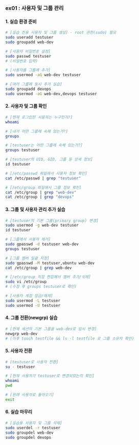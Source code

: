 ### ex01 : 사용자 및 그룹 관리

#### 1. 실습 환경 준비

```bash
# [실습 전용 사용자 및 그룹 생성] - root 권한(sudo) 필요
sudo useradd testuser
sudo groupadd web-dev

# [사용자 비밀번호 설정]
sudo passwd testuser
# (비밀번호 입력)

# [사용자를 그룹에 추가]
sudo usermod -aG web-dev testuser

# [여러 그룹에 동시 추가 실습]
sudo groupadd devops
sudo usermod -aG web-dev,devops testuser
```

#### 2. 사용자 및 그룹 확인

```bash
# [현재 로그인한 사용자는 누구인가?]
whoami

# [내가 어떤 그룹에 속해 있는가?]
groups

# [testuser는 어떤 그룹에 속해 있는가?]
groups testuser

# [testuser의 UID, GID, 그룹 등 상세 정보]
id testuser

# [/etc/passwd 파일에서 사용자 정보 확인]
cat /etc/passwd | grep "testuser"

# [/etc/group 파일에서 그룹 정보 확인]
cat /etc/group | grep "web-dev"
cat /etc/group | grep "devops"
```

#### 3. 그룹 및 사용자 관리 추가 실습

```bash
# [testuser의 기본 그룹(primary group) 변경]
sudo usermod -g web-dev testuser
id testuser

# [그룹에서 사용자 제거]
sudo gpasswd -d testuser web-dev
groups testuser

# [그룹 멤버 일괄 지정]
sudo gpasswd -M testuser,ubuntu web-dev
cat /etc/group | grep web-dev

# [/etc/group 직접 편집해서 멤버 추가/삭제]
sudo vi /etc/group
# (수정 후 groups testuser로 확인)

# [사용자 계정 잠금/해제]
sudo usermod -L testuser
sudo usermod -U testuser
```

#### 4. 그룹 전환(newgrp) 실습

```bash
# [현재 세션의 기본 그룹을 web-dev로 임시 변경]
newgrp web-dev
# (이후 touch testfile && ls -l testfile 로 그룹 소유자 확인)
```

#### 5. 사용자 전환

```bash
# [testuser로 사용자 전환]
su - testuser

# [현재 사용자가 testuser로 변경되었는지 확인]
whoami
pwd

# [원래 사용자로 돌아오기]
exit
```

#### 6. 실습 마무리

```bash
# [실습용 사용자 및 그룹 삭제]
sudo userdel -r testuser
sudo groupdel web-dev
sudo groupdel devops
```
